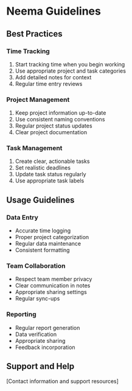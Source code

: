 # Neema Guidelines

## Best Practices

### Time Tracking
1. Start tracking time when you begin working
2. Use appropriate project and task categories
3. Add detailed notes for context
4. Regular time entry reviews

### Project Management
1. Keep project information up-to-date
2. Use consistent naming conventions
3. Regular project status updates
4. Clear project documentation

### Task Management
1. Create clear, actionable tasks
2. Set realistic deadlines
3. Update task status regularly
4. Use appropriate task labels

## Usage Guidelines

### Data Entry
- Accurate time logging
- Proper project categorization
- Regular data maintenance
- Consistent formatting

### Team Collaboration
- Respect team member privacy
- Clear communication in notes
- Appropriate sharing settings
- Regular sync-ups

### Reporting
- Regular report generation
- Data verification
- Appropriate sharing
- Feedback incorporation

## Support and Help
[Contact information and support resources]
